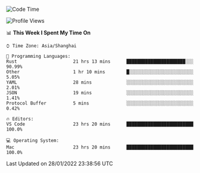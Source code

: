 <!--START_SECTION:waka-->
![Code Time](http://img.shields.io/badge/Code%20Time-962%20hrs%2028%20mins-blue)

![Profile Views](http://img.shields.io/badge/Profile%20Views-5-blue)

📊 **This Week I Spent My Time On** 

```text
⌚︎ Time Zone: Asia/Shanghai

💬 Programming Languages: 
Rust                     21 hrs 13 mins      ██████████████████████░░░   90.99% 
Other                    1 hr 10 mins        █░░░░░░░░░░░░░░░░░░░░░░░░   5.05% 
YAML                     28 mins             ░░░░░░░░░░░░░░░░░░░░░░░░░   2.01% 
JSON                     19 mins             ░░░░░░░░░░░░░░░░░░░░░░░░░   1.41% 
Protocol Buffer          5 mins              ░░░░░░░░░░░░░░░░░░░░░░░░░   0.42%

🔥 Editors: 
VS Code                  23 hrs 20 mins      █████████████████████████   100.0%

💻 Operating System: 
Mac                      23 hrs 20 mins      █████████████████████████   100.0%

```


 Last Updated on 28/01/2022 23:38:56 UTC
<!--END_SECTION:waka-->
